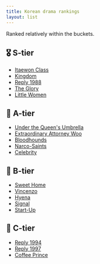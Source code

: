 ```yaml
---
title: Korean drama rankings
layout: list
---
```


Ranked relatively within the buckets.

## <span class="emoji">🎖️</span> S-tier
- [Itaewon Class](https://en.wikipedia.org/wiki/Itaewon_Class)
- [Kingdom](https://en.wikipedia.org/wiki/Kingdom_(South_Korean_TV_series))
- [Reply 1988](https://en.wikipedia.org/wiki/Reply_1988)
- [The Glory](https://en.wikipedia.org/wiki/The_Glory_(TV_series))
- [Little Women](https://en.wikipedia.org/wiki/Little_Women_(2022_TV_series))

## <span class="emoji">🥇</span> A-tier
- [Under the Queen's Umbrella](https://en.wikipedia.org/wiki/Under_the_Queen%27s_Umbrella)
- [Extraordinary Attorney Woo](https://en.wikipedia.org/wiki/Extraordinary_Attorney_Woo)
- [Bloodhounds](https://en.wikipedia.org/wiki/Bloodhounds_(South_Korean_TV_series))
- [Narco-Saints](https://en.wikipedia.org/wiki/Narco-Saints)
- [Celebrity](https://en.wikipedia.org/wiki/Celebrity_(South_Korean_TV_series))  

## <span class="emoji">🥈</span> B-tier
- [Sweet Home](https://en.wikipedia.org/wiki/Sweet_Home_(TV_series))
- [Vincenzo](https://en.wikipedia.org/wiki/Vincenzo_(TV_series))
- [Hyena](https://en.wikipedia.org/wiki/Hyena_(TV_series))
- [Signal](https://en.wikipedia.org/wiki/Signal_(South_Korean_TV_series))
- [Start-Up](https://en.wikipedia.org/wiki/Start-Up_(South_Korean_TV_series))

## <span class="emoji">🥉</span> C-tier
- [Reply 1994](https://en.wikipedia.org/wiki/Reply_1994)
- [Reply 1997](https://en.wikipedia.org/wiki/Reply_1997)
- [Coffee Prince](https://en.wikipedia.org/wiki/Coffee_Prince_(2007_TV_series))